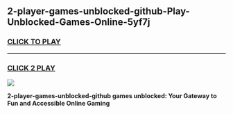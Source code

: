 
## 2-player-games-unblocked-github-Play-Unblocked-Games-Online-5yf7j
<h3>
<a href="https://premium76.site?title=2-player-games-unblocked-github&ref=25A">CLICK TO PLAY</a></h3>
<hr>

<h3>
<a href="https://premium76.site?title=2-player-games-unblocked-github&ref=25A">CLICK 2 PLAY</a>
  
</h3>

<a href="https://premium76.site?title=2-player-games-unblocked-github&ref=25A"><img src="https://clearcache.store/games.png"></a>


**2-player-games-unblocked-github games unblocked: Your Gateway to Fun and Accessible Online Gaming**
